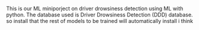 This is our ML miniporject on driver drowsiness detection using ML with python. 
The database used is Driver Drowsiness Detection (DDD) database. so install that
the rest of models to be trained will automatically install i think
